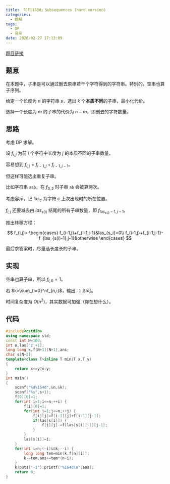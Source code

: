 ```yaml
---
title: 「CF1183H」Subsequences (hard version)
categories:
  - 题解
tags:
  - DP
  - 容斥
date: 2020-02-27 17:13:09
---
```


[题目链接](http://codeforces.com/contest/1183/problem/H)

## 题意

在本题中，子串是可以通过删去原串若干个字符得到的字符串。特别的，空串也算子序列。

给定一个长度为 $n$ 的字符串 $s$，选出 $k$ 个**本质不同**的子串，最小化代价。

选择一个长度为 $m$ 的子串的代价为 $n-m$，即删去的字符数量。

<!-- more -->

## 思路

考虑 DP 求解。

设 $f_{i,j}$ 为前 $i$ 个字符中长度为 $j$ 的本质不同的子串数量。

容易想到 $f_{i,j}=f_{i-1,j}+f_{i-1,j-1}$。

但这样可能选出重复子串。

比如字符串 `aab`，在 $f_{3,2}$ 时子串 `ab` 会被算两次。

考虑容斥，记 $las_c$ 为字符 $c$ 上次出现时的所在位置。

$f_{i,j}$ 还要减去由 $las_{s(i)}$ 结尾的所有子串数量，即 $f_{las_{s(i)}-1,j-1}$。

推出转移方程：

$$
f_{i,j}=
\begin{cases}
f_{i-1,j}+f_{i-1,j-1}&las_{s_i}=0\\
f_{i-1,j}+f_{i-1,j-1}-f_{las_{s(i)-1},j-1}&otherwise
\end{cases}
$$

最后求答案时，尽量选长度长的子串。

## 实现

空串也算子串，所以 $f_{i,0}=1$。

若 $k>\sum_{i=0}^nf_{n,i}$，输出 `-1` 即可。

时间复杂度为 $O(n^2)$，其实数据可加强（你在想什么）。

## 代码

```cpp
#include<cstdio>
using namespace std;
const int N=100;
int n,las['z'+1];
long long k,f[N+1][N+1],ans;
char s[N+2];
template<class T>inline T min(T x,T y)
{
    return x<=y?x:y;
}
int main()
{
    scanf("%d%I64d",&n,&k);
    scanf("%s",s+1);
    f[0][0]=1;
    for(int i=1;i<=n;++i) {
        f[i][0]=1;
        for(int j=1;j<=n;++j) {
            f[i][j]=f[i-1][j]+f[i-1][j-1];
            if(las[s[i]]) {
                f[i][j]-=f[las[s[i]]-1][j-1];
            }
        }
        las[s[i]]=i;
    }
    for(int i=n;(~i)&&k;--i) {
        long long tem=min(k,f[n][i]);
        k-=tem,ans+=tem*(n-i);
    }
    k?puts("-1"):printf("%I64d\n",ans);
    return 0;
}
```
